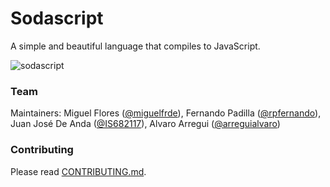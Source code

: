 Sodascript
==========

A simple and beautiful language that compiles to JavaScript.

![sodascript](https://dl.dropboxusercontent.com/u/17055504/sodascript.png)

### Team

Maintainers: Miguel Flores ([@miguelfrde](https://github.com/miguelfrde)), Fernando Padilla ([@rpfernando](https://github.com/rpfernando)), Juan José De Anda ([@IS682117](https://github.com/IS682117)), Alvaro Arregui ([@arreguialvaro](https://github.com/arreguialvaro))


### Contributing

Please read [CONTRIBUTING.md](CONTRIBUTING.md).

